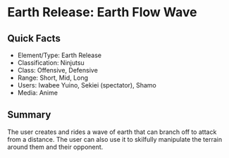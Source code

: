 # Earth Release: Earth Flow Wave

## Quick Facts
- Element/Type: Earth Release
- Classification: Ninjutsu
- Class: Offensive, Defensive
- Range: Short, Mid, Long
- Users: Iwabee Yuino, Sekiei (spectator), Shamo
- Media: Anime

## Summary
The user creates and rides a wave of earth that can branch off to attack from a distance. The user can also use it to skilfully manipulate the terrain around them and their opponent.
